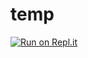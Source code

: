 # temp
[![Run on Repl.it](https://repl.it/badge/github/HS-O/temp)](https://repl.it/github/HS-O/temp)